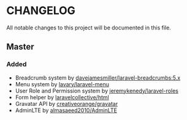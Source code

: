 # CHANGELOG
All notable changes to this project will be documented in this file.

## Master
### Added
* Breadcrumb system by [davejamesmiller/laravel-breadcrumbs:5.x](https://github.com/davejamesmiller/laravel-breadcrumbs)
* Menu system by [lavary/laravel-menu](https://github.com/lavary/laravel-menu)
* User Role and Permission system by [jeremykenedy/laravel-roles](https://github.com/jeremykenedy/laravel-roles)
* Form helper by [laravelcollective/html](https://laravelcollective.com/docs/master/html)
* Gravatar API by [creativeorange/gravatar](https://github.com/creativeorange/gravatar)
* AdminLTE by [almasaeed2010/AdminLTE](https://github.com/almasaeed2010/AdminLTE)
